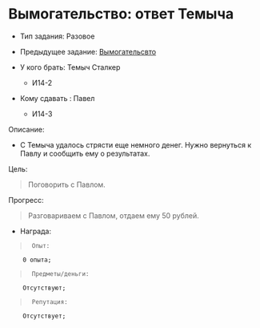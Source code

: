 # Вымогательство: ответ Темыча
 - Тип задания: Разовое
 - Предыдущее задание: [Вымогательсвто](/quests/all/quests/14/)

 - У кого брать: Темыч Сталкер
 	- И14-2
 - Кому сдавать : Павел
 	- И14-3
 
 Описание:
 
 - С Темыча удалось стрясти еще немного денег. Нужно вернуться к Павлу и сообщить ему о результатах.
 
 Цель:

 > Поговорить с Павлом.

 Прогресс:

 > Разговариваем с Павлом, отдаем ему 50 рублей.

 - Награда:
 
 >		Опыт:
		0 опыта;

 >		Предметы/деньги:
		Отсутствуют;

 >		Репутация:
		Отсутствует;
